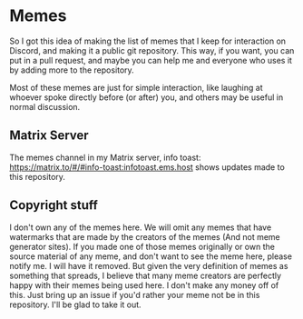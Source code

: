 # Memes
So I got this idea of making the list of memes that I keep for interaction on Discord, and making it a public git repository. This way, if you want, you can put in a pull request, and maybe you can help me and everyone who uses it by adding more to the repository.

Most of these memes are just for simple interaction, like laughing at whoever spoke directly before (or after) you, and others may be useful in normal discussion.

## Matrix Server
The memes channel in my Matrix server, info toast: <https://matrix.to/#/#info-toast:infotoast.ems.host> shows updates made to this repository.

## Copyright stuff
I don't own any of the memes here. We will omit any memes that have watermarks that are made by the creators of the memes (And not meme generator sites). If you made one of those memes originally or own the source material of any meme, and don't want to see the meme here, please notify me. I will have it removed. But given the very definition of memes as something that spreads, I believe that many meme creators are perfectly happy with their memes being used here. I don't make any money off of this. Just bring up an issue if you'd rather your meme not be in this repository. I'll be glad to take it out.
